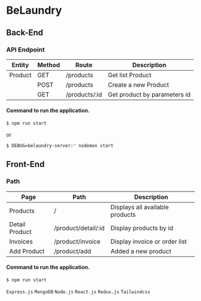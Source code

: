 # BeLaundry

## Back-End

### API Endpoint 
| Entity | Method | Route | Description |
| ------- |------- | ----- | ----------- |
| Product | GET    | /products | Get list Product | 
|         | POST   | /products | Create a new Product |
|         | GET    | /products/:id | Get product by parameters id |


#### Command to run the application.
```bash
$ npm run start
```
or
```bash
$ DEBUG=belaundry-server:* nodemon start
```


## Front-End

### Path

| Page | Path | Description |
| -------| ----- | ----------- |
| Products | / | Displays all available products | 
| Detail Product | /product/detail/:id | Display products by id |
| Invoices | /product/invoice | Display invoice or order list |
| Add Product | /product/add | Added a new product |

#### Command to run the application.
```bash
$ npm run start
```


`Express.js` `MongoDB` `Node.js` 
`React.js` `Redux.js` `Tailwindcss`
